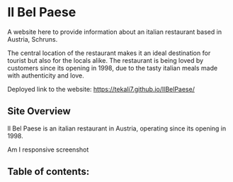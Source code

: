 # Il Bel Paese
A website here to provide information about an italian restaurant based in Austria, Schruns.

The central location of the restaurant makes it an ideal destination for tourist but also for the locals alike. The restaurant is being loved by customers since its opening in 1998, due to the tasty italian meals made with authenticity and love.

Deployed link to the website: https://tekali7.github.io/IlBelPaese/

## Site Overview
Il Bel Paese is an italian restaurant in Austria, operating since its opening in 1998.

Am I responsive screenshot
## Table of contents:


